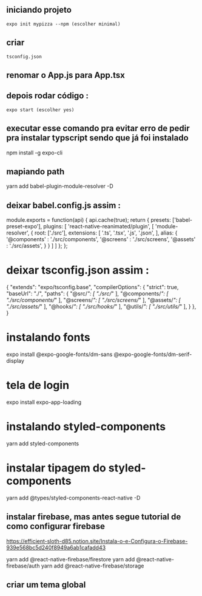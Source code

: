 
## iniciando projeto
    expo init mypizza --npm (escolher minimal)

## criar 
    tsconfig.json

## renomar o App.js para App.tsx

## depois rodar código :
    expo start (escolher yes)

## executar esse comando pra evitar erro de pedir pra instalar typscript sendo que já foi instalado 
npm install -g expo-cli


## mapiando path
yarn add babel-plugin-module-resolver -D

## deixar babel.config.js assim : 
module.exports = function(api) {
  api.cache(true);
  return {
    presets: ['babel-preset-expo'],
    plugins: [
      'react-native-reanimated/plugin',
      [
        'module-resolver',
        {
          root: ['./src'],
          extensions: [
            '.ts',
            '.tsx',
            '.js', 
            '.json', 
          ],
          alias: {
            '@components' : './src/components',
            '@screens' : './src/screens',
            '@assets' : './src/assets',
          }
        }
      ]
    ]
  };
};

# deixar tsconfig.json assim :
{
  "extends": "expo/tsconfig.base",
  "compilerOptions": {
    "strict": true,
    "baseUrl": "./",
    "paths": {
      "@src/*": [
        "./src/*"
      ],
      "@components/*": [
        "./src/components/*"
      ],
      "@screens/*": [
        "./src/screens/*"
      ],
      "@assets/*": [
        "./src/assets/*"
      ],
      "@hooks/*": [
        "./src/hooks/*"
      ],
      "@utils/*": [
        "./src/utils/*"
      ],
    }
  },
}

# instalando fonts
expo install @expo-google-fonts/dm-sans @expo-google-fonts/dm-serif-display

# tela de login
expo install expo-app-loading
    

# instalando styled-components
yarn add styled-components

# instalar tipagem do styled-components
yarn add @types/styled-components-react-native -D

## instalar firebase, mas antes segue tutorial de como configurar firebase
https://efficient-sloth-d85.notion.site/Instala-o-e-Configura-o-Firebase-939e568bc5d240f8949a6ab1cafadd43

yarn add @react-native-firebase/firestore
yarn add @react-native-firebase/auth
yarn add @react-native-firebase/storage




## criar um tema global


